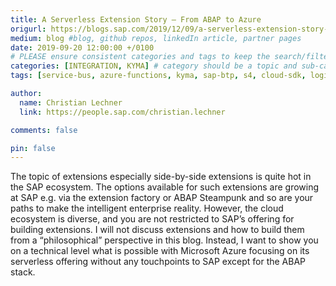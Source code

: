 ```yaml
---
title: A Serverless Extension Story – From ABAP to Azure
origurl: https://blogs.sap.com/2019/12/09/a-serverless-extension-story-from-abap-to-azure/
medium: blog #blog, github repos, linkedIn article, partner pages
date: 2019-09-20 12:00:00 +/0100
# PLEASE ensure consistent categories and tags to keep the search/filtering meaningful!
categories: [INTEGRATION, KYMA] # category should be a topic and sub-category primary product
tags: [service-bus, azure-functions, kyma, sap-btp, s4, cloud-sdk, logic-apps]     # TAG names should always be lowercase

author:
  name: Christian Lechner
  link: https://people.sap.com/christian.lechner

comments: false

pin: false
---
```


The topic of extensions especially side-by-side extensions is quite hot in the SAP ecosystem. The options available for such extensions are growing at SAP e.g. via the extension factory or ABAP Steampunk and so are your paths to make the intelligent enterprise reality. However, the cloud ecosystem is diverse, and you are not restricted to SAP’s offering for building extensions. I will not discuss extensions and how to build them from a “philosophical” perspective in this blog. Instead, I want to show you on a technical level what is possible with Microsoft Azure focusing on its serverless offering without any touchpoints to SAP except for the ABAP stack.
